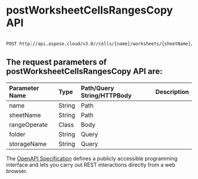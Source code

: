 # **postWorksheetCellsRangesCopy API**

 

```bash

POST http://api.aspose.cloud/v3.0//cells/{name}/worksheets/{sheetName}/ranges/copy

```

## The request parameters of **postWorksheetCellsRangesCopy** API are: 

| Parameter Name | Type | Path/Query String/HTTPBody | Description | 
| :- | :- | :- |:- | 
|name|String|Path||
|sheetName|String|Path||
|rangeOperate|Class|Body||
|folder|String|Query||
|storageName|String|Query||


The [OpenAPI Specification](https://reference.aspose.cloud/cells/#/RangesController/PostWorksheetCellsRangesCopy) defines a publicly accessible programming interface and lets you carry out REST interactions directly from a web browser.
